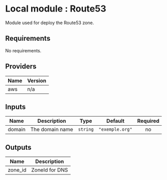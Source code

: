 # Local module : Route53

Module used for deploy the Route53 zone.

<!-- BEGINNING OF PRE-COMMIT-TERRAFORM DOCS HOOK -->
## Requirements

No requirements.

## Providers

| Name | Version |
|------|---------|
| aws | n/a |

## Inputs

| Name | Description | Type | Default | Required |
|------|-------------|------|---------|:--------:|
| domain | The domain name | `string` | `"exemple.org"` | no |

## Outputs

| Name | Description |
|------|-------------|
| zone\_id | ZoneId for DNS |

<!-- END OF PRE-COMMIT-TERRAFORM DOCS HOOK -->
